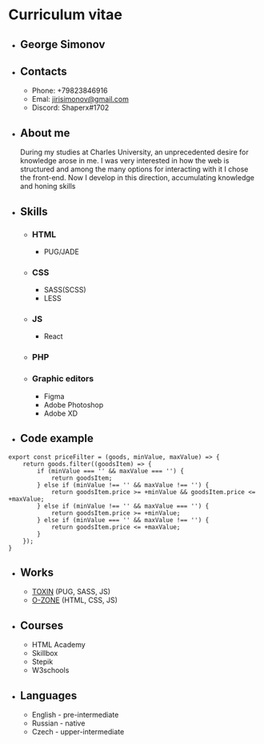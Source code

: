 # Curriculum vitae
* ## George Simonov 
* ## Contacts
  + Phone: +79823846916
  + Emal: jirisimonov@gmail.com
  + Discord: Shaperx#1702
* ## About me
  During my studies at Charles University, an unprecedented desire for knowledge arose in me. I was very interested in how the web is structured and among the many   options for interacting with it I chose the front-end. Now I develop in this direction, accumulating knowledge and honing skills
* ## Skills
  + ### HTML
    - PUG/JADE
  + ### CSS
    - SASS(SCSS)
    - LESS
  + ### JS
    - React 
  + ### PHP
  + ### Graphic editors
    - Figma
    - Adobe Photoshop
    - Adobe XD
* ## Code example
```
export const priceFilter = (goods, minValue, maxValue) => {
    return goods.filter((goodsItem) => {
        if (minValue === '' && maxValue === '') {
            return goodsItem;
        } else if (minValue !== '' && maxValue !== '') {
            return goodsItem.price >= +minValue && goodsItem.price <= +maxValue;
        } else if (minValue !== '' && maxValue === '') {
            return goodsItem.price >= +minValue;
        } else if (minValue === '' && maxValue !== '') {
            return goodsItem.price <= +maxValue;
        }
    });
}
```
* ## Works
  + [TOXIN](https://github.com/JiriSimonov/TOXIN/tree/Styles) (PUG, SASS, JS)
  + [O-ZONE](https://github.com/JiriSimonov/O-ZONE) (HTML, CSS, JS)
* ## Courses
  + HTML Academy
  + Skillbox
  + Stepik
  + W3schools
* ## Languages
  + English - pre-intermediate
  + Russian - native
  + Czech - upper-intermediate
